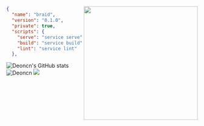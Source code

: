 ##
<img align="right" width="300" src="https://i.imgur.com/ugWb6BU.gif" />

```json
{
  "name": "braid",
  "version": "0.1.0",
  "private": true,
  "scripts": {
    "serve": "service serve",
    "build": "service build",
    "lint": "service lint"
  },
```
![Deoncn's GitHub stats](https://github-readme-stats.vercel.app/api?username=deoncn&theme=radical&show_icons=true) ![Deoncn](https://github-readme-stats.vercel.app/api/top-langs/?username=deoncn&hide=html&layout=compact&theme=radical)
![](https://github-profile-summary-cards.vercel.app/api/cards/profile-details?username=deoncn&theme=monokai)



